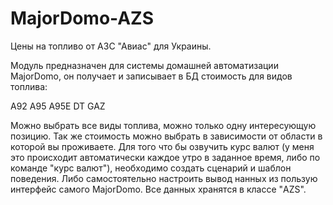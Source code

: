 # MajorDomo-AZS
Цены на топливо от АЗС "Авиас" для Украины.

Модуль предназначен для системы домашней автоматизации MajorDomo, он получает и записывает в БД стоимость для видов топлива:

A92
A95
A95E
DT
GAZ

Можно выбрать все виды топлива, можно только одну интересующую позицию. Так же стоимость можно выбрать в зависимости от области в которой вы проживаете. 
Для того что бы озвучить курс валют (у меня это происходит автоматически каждое утро в заданное время, либо по команде "курс валют"), необходимо создать сценарий и шаблон поведения.
Либо самостоятельно настроить вывод нанных из пользую интерфейс самого MajorDomo. Все данных хранятся в классе "AZS".
